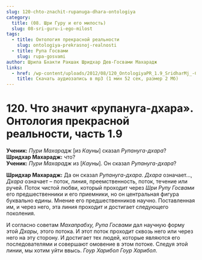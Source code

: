 ```yaml
---
slug: 120-chto-znachit-rupanuga-dhara-ontologiya
category:
  title: (08. Шри Гуру и его милость)
  slug: 08-sri-guru-i-ego-milost
tags:
  - title: Онтология прекрасной реальности
    slug: ontologiya-prekrasnoj-realnosti
  - title: Рупа Госвами
    slug: rupa-gosvami
author: Шрила Бхакти Ракшак Шридхар Дев-Госвами Махарадж
links:
  - href: /wp-content/uploads/2012/08/120_OntologiyaPR_1.9_SridharMj_-Chto_znachit_rupanuga-dhara.mp3
    title: Скачать аудиозапись в mp3 (1 мин 52 сек, размер 2 Мб)
---
```


# 120. Что значит «рупануга-дхара». Онтология прекрасной реальности, часть 1.9

**Ученик:** *Пури Махарадж* [из *Кауны*] сказал *Рупануга-дхара*?\
**Шридхар Махарадж:** что?\
**Ученик:** *Пури Махарадж* из [*Кауны*]. Он сказал *Рупануга-дхара*?

**Шридхар Махарадж:** Да он сказал *Рупануга-дхара*. *Дхара* означает…, *Дхара* означает – поток, линия, преемственность, поток, течение или ручей. Поток чистой любви, который проходит через *Шри Рупу Госвами* его предшественники и его приемники, но он центральная фигура буквально едины. Мнение его предшественников научно. Поставленная им, и через него, эта линия проходит и достигает следующего поколения.

И согласно советам *Махапрабху, Рупа Госвами* дал научную форму этой *Дхары*, этого потока. И этот поток проходит сквозь него или через него на эту сторону. И достигает тех людей, которые являются его последователями и совершают омовение в этом потоке. Следуя этой линии, мы хотим уйти ввысь. *Гоур Харибол Гоур Харибол*.

